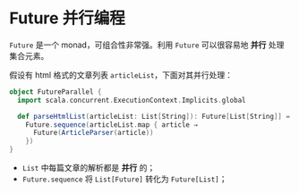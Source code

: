 # Future 并行编程

`Future` 是一个 monad，可组合性非常强。利用 `Future` 可以很容易地 **并行** 处理集合元素。

假设有 html 格式的文章列表 `articleList`，下面对其并行处理：

```Scala
object FutureParallel {
  import scala.concurrent.ExecutionContext.Implicits.global

  def parseHtmlList(articleList: List[String]): Future[List[String]] =
    Future.sequence(articleList.map { article ⇒
      Future(ArticleParser(article))
    })
}
```

* `List` 中每篇文章的解析都是 **并行** 的；
* `Future.sequence` 将 `List[Future]` 转化为 `Future[List]`；
